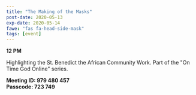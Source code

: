 ```yaml
---
title: "The Making of the Masks"
post-date: 2020-05-13
exp-date: 2020-05-14
fawe: "fas fa-head-side-mask"
tags: [event]
---
```

**12 PM**

Highlighting the St. Benedict the African Community Work. Part of the "On Time God Online" series.

**Meeting ID: 979 480 457**
<br>
**Passcode: 723 749**
